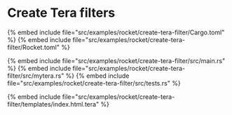# Create Tera filters

{% embed include file="src/examples/rocket/create-tera-filter/Cargo.toml" %}
{% embed include file="src/examples/rocket/create-tera-filter/Rocket.toml" %}

{% embed include file="src/examples/rocket/create-tera-filter/src/main.rs" %}
{% embed include file="src/examples/rocket/create-tera-filter/src/mytera.rs" %}
{% embed include file="src/examples/rocket/create-tera-filter/src/tests.rs" %}

{% embed include file="src/examples/rocket/create-tera-filter/templates/index.html.tera" %}


